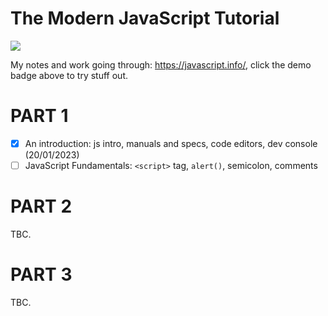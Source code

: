 # The Modern JavaScript Tutorial

[![](https://img.shields.io/badge/portfolio-demo-green)](https://p2635.github.io/modern-js-tutorial/)

My notes and work going through: https://javascript.info/, click the demo badge above to try stuff out.

# PART 1

- [x] An introduction: js intro, manuals and specs, code editors, dev console (20/01/2023)
- [ ] JavaScript Fundamentals: `<script>` tag, `alert()`, semicolon, comments

# PART 2

TBC.

# PART 3

TBC.

